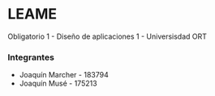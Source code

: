 # LEAME #
Obligatorio 1 - Diseño de aplicaciones 1 - Universisdad ORT

### Integrantes ###

* Joaquín Marcher - 183794
* Joaquín Musé - 175213